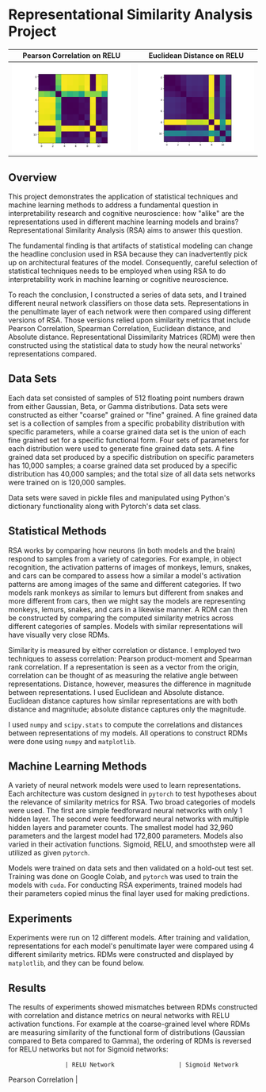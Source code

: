 # Representational Similarity Analysis Project

Pearson Correlation on RELU                             | Euclidean Distance on RELU
:------------------------------------------------------:|:-------------------------------------------------:
![My Image](Images/simple_net_relu_fine_grain_correlation.png) | ![My Image](Images/simple_net_relu_fine_grain_euclid.png)

## Overview

This project demonstrates the application of statistical techniques and machine learning methods to address a fundamental question in interpretability research and cognitive neuroscience:  how "alike" are the representations used in different machine learning models and brains?  Representational Similarity Analysis (RSA) aims to answer this question.

The fundamental finding is that artifacts of statistical modeling can change the headline conclusion used in RSA because they can inadvertently pick up on architectural features of the model.  Consequently, careful selection of statistical techniques needs to be employed when using RSA to do interpretability work in machine learning or cognitive neuroscience.

To reach the conclusion, I constructed a series of data sets, and I trained different neural network classifiers on those data sets.  Representations in the penultimate layer of each network were then compared using different versions of RSA.  Those versions relied upon similarity metrics that include Pearson Correlation, Spearman Correlation, Euclidean distance, and Absolute distance.  Representational Dissimilarity Matrices (RDM) were then constructed using the statistical data to study how the neural networks' representations compared.

## Data Sets

Each data set consisted of samples of 512 floating point numbers drawn from either Gaussian, Beta, or Gamma distributions.  Data sets were constructed as either "coarse" grained or "fine" grained.  A fine grained data set is a collection of samples from a specific probability distribution with specific parameters, while a coarse grained data set is the union of each fine grained set for a specific functional form.  Four sets of parameters for each distribution were used to generate fine grained data sets.  A fine grained data set produced by a specific distribution on specific parameters has 10,000 samples; a coarse grained data set produced by a specific distribution has 40,000 samples; and the total size of all data sets networks were trained on is 120,000 samples.

Data sets were saved in pickle files and manipulated using Python's dictionary functionality along with Pytorch's data set class.

## Statistical Methods

RSA works by comparing how neurons (in both models and the brain) respond to samples from a variety of categories.  For example, in object recognition, the activation patterns of images of monkeys, lemurs, snakes, and cars can be compared to assess how a similar a model's activation patterns are among images of the same and different categories.  If two models rank monkeys as similar to lemurs but different from snakes and more different from cars, then we might say the models are representing monkeys, lemurs, snakes, and cars in a likewise manner.  A RDM can then be constructed by comparing the computed similarity metrics across different categories of samples.  Models with similar representations will have visually very close RDMs.

Similarity is measured by either correlation or distance.  I employed two techniques to assess correlation:  Pearson product-moment and Spearman rank correlation.  If a representation is seen as a vector from the origin, correlation can be thought of as measuring the relative angle between representations.  Distance, however, measures the difference in magnitude between representations.  I used Euclidean and Absolute distance.  Euclidean distance captures how similar representations are with both distance and magnitude; absolute distance captures only the magnitude.

I used `numpy` and `scipy.stats` to compute the correlations and distances between representations of my models.  All operations to construct RDMs were done using `numpy` and `matplotlib`.

## Machine Learning Methods

A variety of neural network models were used to learn representations.  Each architecture was custom designed in `pytorch` to test hypotheses about the relevance of similarity metrics for RSA.  Two broad categories of models were used.  The first are simple feedforward neural networks with only 1 hidden layer.  The second were feedforward neural networks with multiple hidden layers and parameter counts.  The smallest model had 32,960 parameters and the largest model had 172,800 parameters.  Models also varied in their activation functions.  Sigmoid, RELU, and smoothstep were all utilized as given `pytorch`.

Models were trained on data sets and then validated on a hold-out test set.  Training was done on Google Colab, and `pytorch` was used to train the models with `cuda`.  For conducting RSA experiments, trained models had their parameters copied minus the final layer used for making predictions.

## Experiments

Experiments were run on 12 different models.  After training and validation, representations for each model's penultimate layer were compared using 4 different similarity metrics.  RDMs were constructed and displayed by `matplotlib`, and they can be found below.

## Results

The results of experiments showed mismatches between RDMs constructed with correlation and distance metrics on neural networks with RELU activation functions.  For example at the coarse-grained level where RDMs are measuring similarity of the functional form of distributions (Gaussian compared to Beta compared to Gamma), the ordering of RDMs is reversed for RELU networks but not for Sigmoid networks:

                    | RELU Network                  | Sigmoid Network
Pearson Correlation | 
